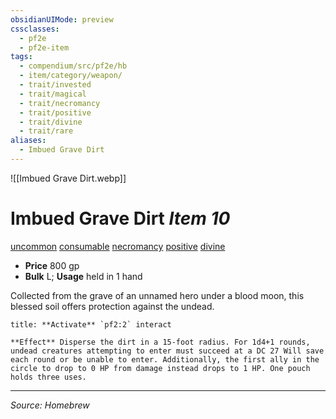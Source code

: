 ```yaml
---
obsidianUIMode: preview
cssclasses:
  - pf2e
  - pf2e-item
tags:
  - compendium/src/pf2e/hb
  - item/category/weapon/
  - trait/invested
  - trait/magical
  - trait/necromancy
  - trait/positive
  - trait/divine
  - trait/rare
aliases:
  - Imbued Grave Dirt
---
```


![[Imbued Grave Dirt.webp]]

# Imbued Grave Dirt *Item 10*  

[uncommon](rules/traits/uncommon.md "Uncommon Rarity Trait")  [consumable](rules/traits/consumable.md "Consumable Item Trait")  [necromancy](rules/traits/necromancy.md "Necromancy School Trait") [positive](rules/traits/negative.md "Positive Item Trait") [divine](rules/traits/divine.md "Divine Item Trait")

- **Price** 800 gp
- **Bulk** L; **Usage** held in 1 hand

Collected from the grave of an unnamed hero under a blood moon, this blessed soil offers protection against the undead.

```ad-embed-ability
title: **Activate** `pf2:2` interact

**Effect** Disperse the dirt in a 15-foot radius. For 1d4+1 rounds, undead creatures attempting to enter must succeed at a DC 27 Will save each round or be unable to enter. Additionally, the first ally in the circle to drop to 0 HP from damage instead drops to 1 HP. One pouch holds three uses.
```

---
*Source: Homebrew*
